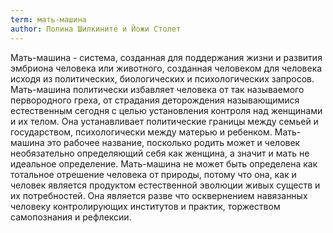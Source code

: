```yaml
---
term: мать-машина
author: Полина Шилкините и Йожи Столет
---
```

Мать-машина - система, созданная для поддержания жизни и развития эмбриона человека или животного, созданная человеком для человека исходя из политических, биологических и психологических запросов. Мать-машина политически избавляет человека от так называемого первородного греха, от страдания деторождения называющимися естественным сегодня с целью установления контроля над женщинами и их телом. Она устанавливает политические границы между семьей и государством, психологически между матерью и ребенком. Мать-машина это рабочее название, посколько родить может и человек необязательно определяющий себя как женщина, а значит и мать не идеальное определение. Мать-машина не может быть определена как тотальное отрешение человека от природы, потому что она, как и человек является продуктом естественной эволюции живых существ и их потребностей. Она является разве что осквернением навязанных человеку контролирующих институтов и практик, торжеством самопознания и рефлексии.